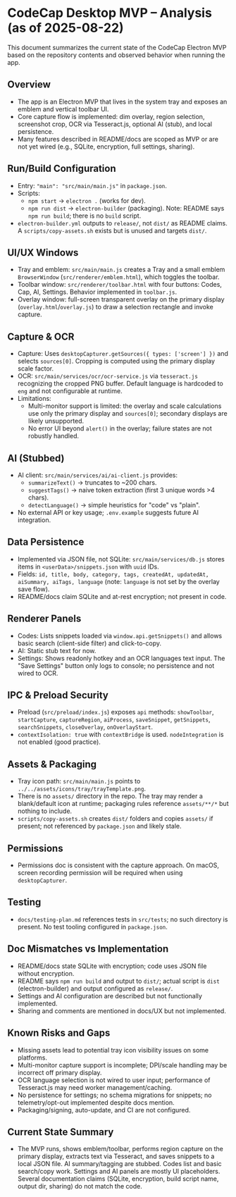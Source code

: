 # CodeCap Desktop MVP – Analysis (as of 2025-08-22)

This document summarizes the current state of the CodeCap Electron MVP based on the repository contents and observed behavior when running the app.

## Overview

- The app is an Electron MVP that lives in the system tray and exposes an emblem and vertical toolbar UI.
- Core capture flow is implemented: dim overlay, region selection, screenshot crop, OCR via Tesseract.js, optional AI (stub), and local persistence.
- Many features described in README/docs are scoped as MVP or are not yet wired (e.g., SQLite, encryption, full settings, sharing).

## Run/Build Configuration

- Entry: `"main": "src/main/main.js"` in `package.json`.
- Scripts:
  - `npm start` → `electron .` (works for dev).
  - `npm run dist` → `electron-builder` (packaging). Note: README says `npm run build`; there is no `build` script.
- `electron-builder.yml` outputs to `release/`, not `dist/` as README claims. A `scripts/copy-assets.sh` exists but is unused and targets `dist/`.

## UI/UX Windows

- Tray and emblem: `src/main/main.js` creates a Tray and a small emblem `BrowserWindow` (`src/renderer/emblem.html`), which toggles the toolbar.
- Toolbar window: `src/renderer/toolbar.html` with four buttons: Codes, Cap, AI, Settings. Behavior implemented in `toolbar.js`.
- Overlay window: full-screen transparent overlay on the primary display (`overlay.html`/`overlay.js`) to draw a selection rectangle and invoke capture.

## Capture & OCR

- Capture: Uses `desktopCapturer.getSources({ types: ['screen'] })` and selects `sources[0]`. Cropping is computed using the primary display scale factor.
- OCR: `src/main/services/ocr/ocr-service.js` via `tesseract.js` recognizing the cropped PNG buffer. Default language is hardcoded to `eng` and not configurable at runtime.
- Limitations:
  - Multi-monitor support is limited: the overlay and scale calculations use only the primary display and `sources[0]`; secondary displays are likely unsupported.
  - No error UI beyond `alert()` in the overlay; failure states are not robustly handled.

## AI (Stubbed)

- AI client: `src/main/services/ai/ai-client.js` provides:
  - `summarizeText()` → truncates to ~200 chars.
  - `suggestTags()` → naive token extraction (first 3 unique words >4 chars).
  - `detectLanguage()` → simple heuristics for "code" vs "plain".
- No external API or key usage; `.env.example` suggests future AI integration.

## Data Persistence

- Implemented via JSON file, not SQLite: `src/main/services/db.js` stores items in `<userData>/snippets.json` with `uuid` IDs.
- Fields: `id, title, body, category, tags, createdAt, updatedAt, aiSummary, aiTags, language` (note: `language` is not set by the overlay save flow).
- README/docs claim SQLite and at-rest encryption; not present in code.

## Renderer Panels

- Codes: Lists snippets loaded via `window.api.getSnippets()` and allows basic search (client-side filter) and click-to-copy.
- AI: Static stub text for now.
- Settings: Shows readonly hotkey and an OCR languages text input. The "Save Settings" button only logs to console; no persistence and not wired to OCR.

## IPC & Preload Security

- Preload (`src/preload/index.js`) exposes `api` methods: `showToolbar`, `startCapture`, `captureRegion`, `aiProcess`, `saveSnippet`, `getSnippets`, `searchSnippets`, `closeOverlay`, `onOverlayStart`.
- `contextIsolation: true` with `contextBridge` is used. `nodeIntegration` is not enabled (good practice).

## Assets & Packaging

- Tray icon path: `src/main/main.js` points to `../../assets/icons/tray/trayTemplate.png`.
- There is no `assets/` directory in the repo. The tray may render a blank/default icon at runtime; packaging rules reference `assets/**/*` but nothing to include.
- `scripts/copy-assets.sh` creates `dist/` folders and copies `assets/` if present; not referenced by `package.json` and likely stale.

## Permissions

- Permissions doc is consistent with the capture approach. On macOS, screen recording permission will be required when using `desktopCapturer`.

## Testing

- `docs/testing-plan.md` references tests in `src/tests`; no such directory is present. No test tooling configured in `package.json`.

## Doc Mismatches vs Implementation

- README/docs state SQLite with encryption; code uses JSON file without encryption.
- README says `npm run build` and output to `dist/`; actual script is `dist` (electron-builder) and output configured as `release/`.
- Settings and AI configuration are described but not functionally implemented.
- Sharing and comments are mentioned in docs/UX but not implemented.

## Known Risks and Gaps

- Missing assets lead to potential tray icon visibility issues on some platforms.
- Multi-monitor capture support is incomplete; DPI/scale handling may be incorrect off primary display.
- OCR language selection is not wired to user input; performance of Tesseract.js may need worker management/caching.
- No persistence for settings; no schema migrations for snippets; no telemetry/opt-out implemented despite docs mention.
- Packaging/signing, auto-update, and CI are not configured.

## Current State Summary

- The MVP runs, shows emblem/toolbar, performs region capture on the primary display, extracts text via Tesseract, and saves snippets to a local JSON file. AI summary/tagging are stubbed. Codes list and basic search/copy work. Settings and AI panels are mostly UI placeholders. Several documentation claims (SQLite, encryption, build script name, output dir, sharing) do not match the code.
